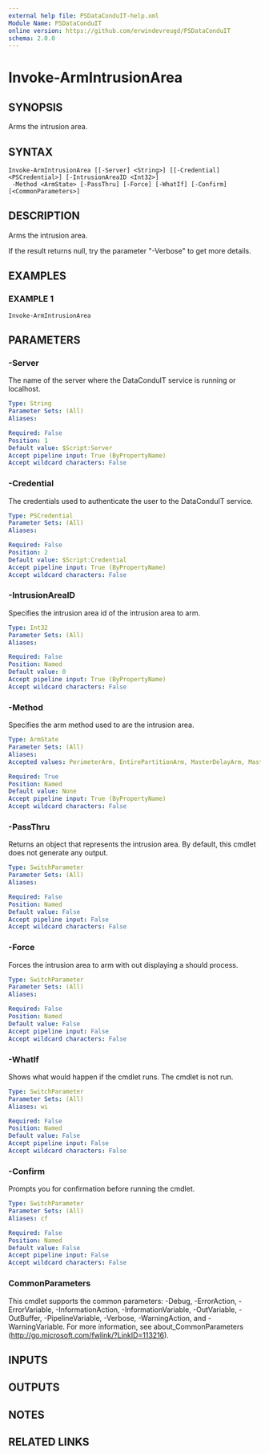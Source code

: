 ```yaml
---
external help file: PSDataConduIT-help.xml
Module Name: PSDataConduIT
online version: https://github.com/erwindevreugd/PSDataConduIT
schema: 2.0.0
---
```


# Invoke-ArmIntrusionArea

## SYNOPSIS
Arms the intrusion area.

## SYNTAX

```
Invoke-ArmIntrusionArea [[-Server] <String>] [[-Credential] <PSCredential>] [-IntrusionAreaID <Int32>]
 -Method <ArmState> [-PassThru] [-Force] [-WhatIf] [-Confirm] [<CommonParameters>]
```

## DESCRIPTION
Arms the intrusion area.

If the result returns null, try the parameter "-Verbose" to get more details.

## EXAMPLES

### EXAMPLE 1
```
Invoke-ArmIntrusionArea
```

## PARAMETERS

### -Server
The name of the server where the DataConduIT service is running or localhost.

```yaml
Type: String
Parameter Sets: (All)
Aliases:

Required: False
Position: 1
Default value: $Script:Server
Accept pipeline input: True (ByPropertyName)
Accept wildcard characters: False
```

### -Credential
The credentials used to authenticate the user to the DataConduIT service.

```yaml
Type: PSCredential
Parameter Sets: (All)
Aliases:

Required: False
Position: 2
Default value: $Script:Credential
Accept pipeline input: True (ByPropertyName)
Accept wildcard characters: False
```

### -IntrusionAreaID
Specifies the intrusion area id of the intrusion area to arm.

```yaml
Type: Int32
Parameter Sets: (All)
Aliases:

Required: False
Position: Named
Default value: 0
Accept pipeline input: True (ByPropertyName)
Accept wildcard characters: False
```

### -Method
Specifies the arm method used to are the intrusion area.

```yaml
Type: ArmState
Parameter Sets: (All)
Aliases:
Accepted values: PerimeterArm, EntirePartitionArm, MasterDelayArm, MasterInstantArm, PerimeterDelayArm, PerimeterInstantArm, ParialArm, AwayArm, AwayForcedArm, StayArm, StayForcedArm

Required: True
Position: Named
Default value: None
Accept pipeline input: True (ByPropertyName)
Accept wildcard characters: False
```

### -PassThru
Returns an object that represents the intrusion area.
By default, this cmdlet does not generate any output.

```yaml
Type: SwitchParameter
Parameter Sets: (All)
Aliases:

Required: False
Position: Named
Default value: False
Accept pipeline input: False
Accept wildcard characters: False
```

### -Force
Forces the intrusion area to arm with out displaying a should process.

```yaml
Type: SwitchParameter
Parameter Sets: (All)
Aliases:

Required: False
Position: Named
Default value: False
Accept pipeline input: False
Accept wildcard characters: False
```

### -WhatIf
Shows what would happen if the cmdlet runs.
The cmdlet is not run.

```yaml
Type: SwitchParameter
Parameter Sets: (All)
Aliases: wi

Required: False
Position: Named
Default value: False
Accept pipeline input: False
Accept wildcard characters: False
```

### -Confirm
Prompts you for confirmation before running the cmdlet.

```yaml
Type: SwitchParameter
Parameter Sets: (All)
Aliases: cf

Required: False
Position: Named
Default value: False
Accept pipeline input: False
Accept wildcard characters: False
```

### CommonParameters
This cmdlet supports the common parameters: -Debug, -ErrorAction, -ErrorVariable, -InformationAction, -InformationVariable, -OutVariable, -OutBuffer, -PipelineVariable, -Verbose, -WarningAction, and -WarningVariable.
For more information, see about_CommonParameters (http://go.microsoft.com/fwlink/?LinkID=113216).

## INPUTS

## OUTPUTS

## NOTES

## RELATED LINKS
